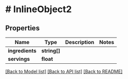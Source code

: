# # InlineObject2

## Properties

Name | Type | Description | Notes
------------ | ------------- | ------------- | -------------
**ingredients** | **string[]** |  | 
**servings** | **float** |  | 

[[Back to Model list]](../../README.md#documentation-for-models) [[Back to API list]](../../README.md#documentation-for-api-endpoints) [[Back to README]](../../README.md)


